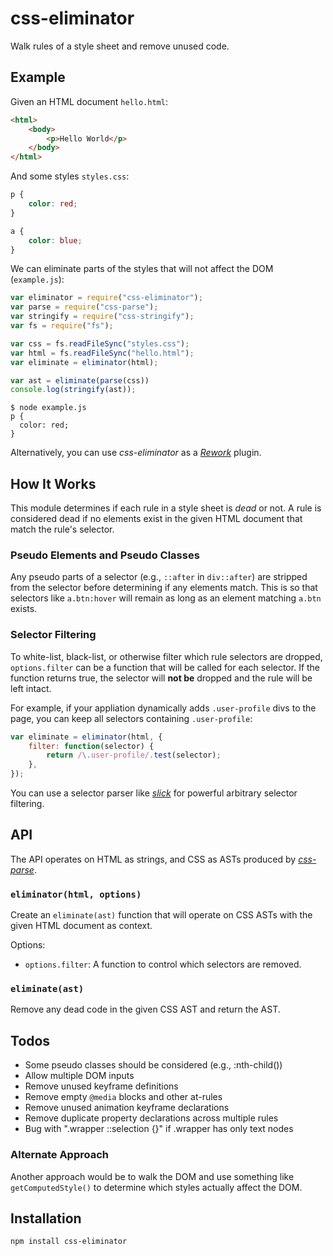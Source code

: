 # css-eliminator

Walk rules of a style sheet and remove unused code.

## Example

Given an HTML document `hello.html`:
```html
<html>
	<body>
		<p>Hello World</p>
	</body>
</html>
```

And some styles `styles.css`:
```css
p {
	color: red;
}

a {
	color: blue;
}
```

We can eliminate parts of the styles that will not affect the DOM
(`example.js`):

```js
var eliminator = require("css-eliminator");
var parse = require("css-parse");
var stringify = require("css-stringify");
var fs = require("fs");

var css = fs.readFileSync("styles.css");
var html = fs.readFileSync("hello.html");
var eliminate = eliminator(html);

var ast = eliminate(parse(css))
console.log(stringify(ast));
```

```
$ node example.js
p {
  color: red;
}
```

Alternatively, you can use *css-eliminator* as a *[Rework][]* plugin.

## How It Works

This module determines if each rule in a style sheet is *dead* or not. A
rule is considered dead if no elements exist in the given HTML document
that match the rule's selector.

### Pseudo Elements and Pseudo Classes

Any pseudo parts of a selector (e.g., `::after` in `div::after`) are
stripped from the selector before determining if any elements match.
This is so that selectors like `a.btn:hover` will remain as long as an
element matching `a.btn` exists.

### Selector Filtering

To white-list, black-list, or otherwise filter which rule selectors are
dropped, `options.filter` can be a function that will be called for each
selector. If the function returns true, the selector will **not be**
dropped and the rule will be left intact.

For example, if your appliation dynamically adds `.user-profile` divs to
the page, you can keep all selectors containing `.user-profile`:

```js
var eliminate = eliminator(html, {
	filter: function(selector) {
		return /\.user-profile/.test(selector);
	},
});
```

You can use a selector parser like *[slick][]* for powerful
arbitrary selector filtering.

## API

The API operates on HTML as strings, and CSS as ASTs produced by
*[css-parse][]*.

### `eliminator(html, options)`

Create an `eliminate(ast)` function that will operate on CSS ASTs with
the given HTML document as context.

Options:

 * `options.filter`: A function to control which selectors are removed.

### `eliminate(ast)`

Remove any dead code in the given CSS AST and return the AST.

## Todos

 * Some pseudo classes should be considered (e.g., :nth-child())
 * Allow multiple DOM inputs
 * Remove unused keyframe definitions
 * Remove empty `@media` blocks and other at-rules
 * Remove unused animation keyframe declarations
 * Remove duplicate property declarations across multiple rules
 * Bug with ".wrapper ::selection {}" if .wrapper has only text nodes

### Alternate Approach

Another approach would be to walk the DOM and use something like
`getComputedStyle()` to determine which styles actually affect the DOM.

## Installation 

```
npm install css-eliminator
```

[rework]: https://github.com/visionmedia/rework
[css-parse]: https://github.com/visionmedia/css-parse
[slick]: https://github.com/kamicane/slick
